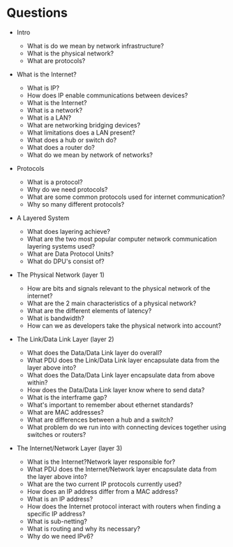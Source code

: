 # Questions

- Intro
  - What is do we mean by network infrastructure?
  - What is the physical network?
  - What are protocols?

- What is the Internet?
  - What is IP?
  - How does IP enable communications between devices?
  - What is the Internet?
  - What is a network?
  - What is a LAN?
  - What are networking bridging devices?
  - What limitations does a LAN present?
  - What does a hub or switch do?
  - What does a router do?
  - What do we mean by network of networks?

- Protocols
  - What is a protocol?
  - Why do we need protocols?
  - What are some common protocols used for internet communication?
  - Why so many different protocols?

- A Layered System
  - What does layering achieve?
  - What are the two most popular computer network communication layering systems used?
  - What are Data Protocol Units?
  - What do DPU's consist of?

- The Physical Network (layer 1)
  - How are bits and signals relevant to the physical network of the internet?
  - What are the 2 main characteristics of a physical network?
  - What are the different elements of latency?
  - What is bandwidth?
  - How can we as developers take the physical network into account?

- The Link/Data Link Layer (layer 2)
  - What does the Data/Data Link layer do overall?
  - What PDU does the Link/Data Link layer encapsulate data from the layer above into?
  - What does the Data/Data Link layer encapsulate data from above within?
  - How does the Data/Data Link layer know where to send data?
  - What is the interframe gap?
  - What's important to remember about ethernet standards?
  - What are MAC addresses?
  - What are differences between a hub and a switch?
  - What problem do we run into with connecting devices together using switches or routers?

- The Internet/Network Layer (layer 3)
  - What is the Internet?Network layer responsible for?
  - What PDU does the Internet/Network layer encapsulate data from the layer above into?
  - What are the two current IP protocols currently used?
  - How does an IP address differ from a MAC address?
  - What is an IP address?
  - How does the Internet protocol interact with routers when finding a specific IP address?
  - What is sub-netting?
  - What is routing and why its necessary?
  - Why do we need IPv6?

